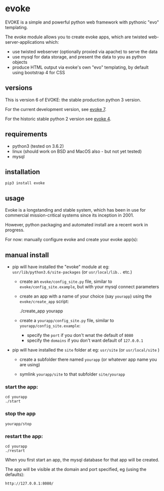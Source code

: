 # evoke

EVOKE is a simple and powerful python web framework with pythonic "evo" templating.

The evoke module allows you to create evoke apps, which are twisted web-server-applications which:

- use twisted webserver (optionally proxied via apache) to serve the data
- use mysql for data storage, and present the data to you as python objects
- produce HTML output via evoke's own "evo" templating, by default using bootstrap 4 for CSS 

## versions

This is version 6 of EVOKE: the stable production python 3 version.

For the current development version, see [evoke 7](https://github.com/howiemac/evoke).

For the historic stable python 2 version see [evoke 4](https://github.com/howiemac/evoke4).

## requirements

- python3 (tested on 3.6.2)
- linux (should work on BSD and MacOS also - but not yet tested)
- mysql

## installation

    pip3 install evoke

## usage

Evoke is a longstanding and stable system, which has been in use for commercial
mission-critical systems since its inception in 2001.

However, python packaging and automated install are a recent work in progress.

For now: manually configure evoke and create your evoke app(s):

## manual install

- pip will have installed the "evoke" module at eg: `usr/lib/python3.6/site-packages` (or `usr/local/lib..` etc.)

  - create an `evoke/config_site.py` file, similar to `evoke/config_site.example`, but with your mysql connect parameters

  - create an app with a name of your choice (say `yourapp`) using the `evoke/create_app` script:

    ./create_app yourapp

  - create a `yourapp/config_site.py` file, similar to `yourapp/config_site.example`:
    - specify the `port` if you don't wnat the default of `8080`
    - specify the `domains` if you don't want default of `127.0.0.1`

- pip will have installed the `site` folder at eg: `usr/site` (or `usr/local/site` )

  - create a subfolder there named `yourapp` (or whatever app name you are using)

  - symlink `yourapp/site` to that subfolder `site/yourapp`


### start the app:

    cd yourapp
    ./start

### stop the app

    yourapp/stop

### restart the app:

    cd yourapp
    ./restart


When you first start an app, the mysql database for that app will be created.

The app will be visible at the domain and port specified, eg (using the defaults):

    http://127.0.0.1:8080/


